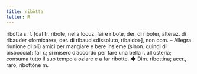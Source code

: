 ```yaml
---
title: ribòtta
letter: R
---
```

ribòtta s. f. [dal fr. ribote, nella locuz. faire ribote, der. di riboter, alteraz. di ribauder «fornicare», der. di ribaud «dissoluto, ribaldo»], non com. – Allegra riunione di più amici per mangiare e bere insieme (sinon. quindi di bisboccia): far r.; si misero d’accordo per fare una bella r. all’osteria; consuma tutto il suo tempo a oziare e a far ribotte. ◆ Dim. ribottina; accr., raro, ribottóne m.